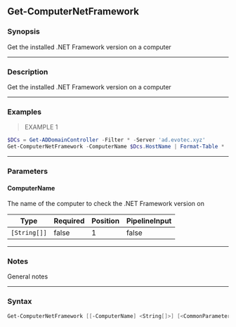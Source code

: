 Get-ComputerNetFramework
------------------------

### Synopsis
Get the installed .NET Framework version on a computer

---

### Description

Get the installed .NET Framework version on a computer

---

### Examples
> EXAMPLE 1

```PowerShell
$DCs = Get-ADDomainController -Filter * -Server 'ad.evotec.xyz'
Get-ComputerNetFramework -ComputerName $Dcs.HostName | Format-Table *
```

---

### Parameters
#### **ComputerName**
The name of the computer to check the .NET Framework version on

|Type        |Required|Position|PipelineInput|
|------------|--------|--------|-------------|
|`[String[]]`|false   |1       |false        |

---

### Notes
General notes

---

### Syntax
```PowerShell
Get-ComputerNetFramework [[-ComputerName] <String[]>] [<CommonParameters>]
```
